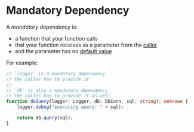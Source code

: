 # Mandatory Dependency

A _mandatory dependency_ is:

* a function that your function calls
* that your function receives as a parameter from the [caller][Caller]
* and the parameter has no [default value][Default Value]

For example:

```typescript
// `logger` is a mandatory dependency
// the caller has to provide it
//
// `db` is also a mandatory dependency
// the caller has to provide it as well
function doQuery(logger: Logger, db: DbConn, sql: string): unknown {
    logger.debug("executing query: " + sql);

    return db.query(sql);
}
```

[ADOPTION]: ../impacted-areas/ADOPTION.md
[CONTRIBUTIONS]: ../impacted-areas/CONTRIBUTIONS.md
[CORRECTNESS]: ../impacted-areas/CORRECTNESS.md
[GOVERNANCE]: ../impacted-areas/GOVERNANCE.md
[PROJECT-MAINTENANCE]: ../impacted-areas/PROJECT-MAINTENANCE.md
[ROBUSTNESS]: ../impacted-areas/ROBUSTNESS.md
[SECURITY]: ../impacted-areas/SECURITY.md
[TESTABILITY]: ../impacted-areas/TESTABILITY.md
[Base Class]: ./base-class.md
[Branded Type]: ./branded-type.md
[Caller]: ./caller.md
[CQRS]: ./CQRS.md
[Data Bag]: ./data-bag.md
[Data Guard]: ./data-guard.md
[Data Guarantee]: ./data-guarantee.md
[Default Value]: ./default-value.md
[Defensive Programming]: ./defensive-programming.md
[Dependency]: ./dependency.md
[Dependency Injection]: ./dependency-injection.md
[Docblock]: ./docblock.md
[End-User]: ./end-user.md
[Entity]: ./entity.md
[Exported Item]: ./exported-item.md
[Flavoured Type]: ./flavoured-type.md
[Function Prefix]: ./function-prefix.md
[Function Signature]: ./function-signature.md
[Hard-Coded]: ./hard-coded.md
[Identity]: ./identity.md
[Immutability]: ./immutability.md
[Inherited Method]: ./inherited-method.md
[Instantiable Type]: ./instantiable-type.md
[Mandatory Dependency]: ./mandatory-dependency.md
[Nominal Typing]: ./nominal-typing.md
[Optional Input]: ./optional-input.md
[Overridden Method]: ./overridden-method.md
[Plain Object]: ./plain-object.md
[Primitive Type]: ./primitive-type.md
[Protocol]: ./protocol.md
[Refined Type]: ./refined-type.md
[Rest Parameter]: ./rest-parameter.md
[Reusability]: ./reusability.md
[Side Effects]: ./side-effects.md
[Smart Constructor]: ./smart-constructor.md
[Structural Typing]: ./structural-typing.md
[Type Alias]: ./type-alias.md
[Type Casting]: ./type-casting.md
[Type Guarantee]: ./type-guarantee.md
[Type Guard]: ./type-guard.md
[Type Inference]: ./type-inference.md
[Type Predicate]: ./type-predicate.md
[Type Signature]: ./type-signature.md
[User-Supplied Functional Options]: ./user-supplied-functional-options.md
[User-Supplied Input]: ./user-supplied-input.md
[User-Supplied Options]: ./user-supplied-options.md
[User-Supplied Optional Dependencies]: ./user-supplied-optional-dependencies.md
[Value]: ./value.md
[Value Object]: ./value-object.md
